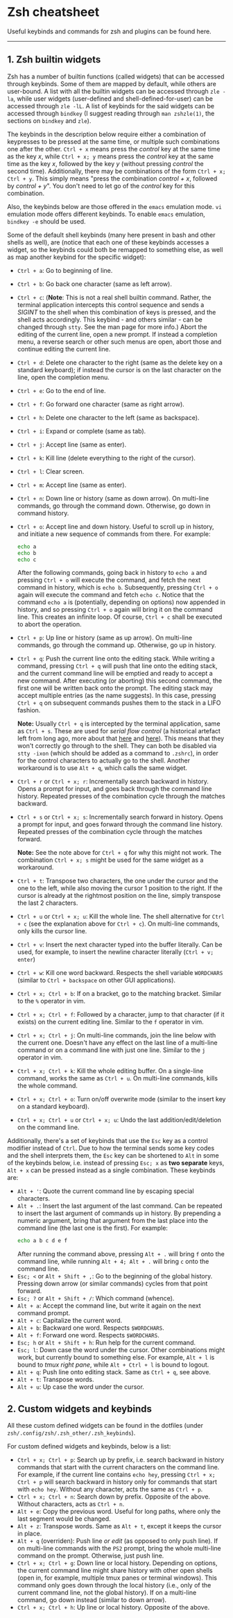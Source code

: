 # Zsh cheatsheet

Useful keybinds and commands for zsh and plugins can be found here.

--------------------------------------------------------------------------------

## 1. Zsh builtin widgets

Zsh has a number of builtin functions (called widgets) that can be accessed
through keybinds. Some of them are mapped by default, while others are
user-bound. A list with all the builtin widgets can be accessed through `zle
-la`, while user widgets (user-defined and shell-defined-for-user) can be
accessed through `zle -lL`. A list of keybinds for the said widgets can be
accessed through `bindkey` (I suggest reading through `man zshzle(1)`, the
sections on `bindkey` and `zle`).

The keybinds in the description below require either a combination of keypresses
to be pressed at the same time, or multiple such combinations one after the
other. `Ctrl + x` means press the _control_ key at the same time as the key _x_,
while `Ctrl + x; y` means press the _control_ key at the same time as the key
_x_, followed by the key _y_ (without pressing _control_ the second time).
Additionally, there may be combinations of the form `Ctrl + x; Ctrl + y`. This
simply means "press the combination _control + x_, followed by _control + y_".
You don't need to let go of the _control_ key for this combination.

Also, the keybinds below are those offered in the `emacs` emulation mode. `vi`
emulation mode offers different keybinds. To enable `emacs` emulation, `bindkey
-e` should be used.

Some of the default shell keybinds (many here present in bash and other shells
as well), are (notice that each one of these keybinds accesses a widget, so the
keybinds could both be remapped to something else, as well as map another
keybind for the specific widget):
- `Ctrl + a`: Go to beginning of line.
- `Ctrl + b`: Go back one character (same as left arrow).
- `Ctrl + c`: (**Note**: This is not a real shell builtin command. Rather, the
  terminal application intercepts this control sequence and sends a _SIGINT_ to
  the shell when this combination of keys is pressed, and the shell acts
  accordingly. This keybind - and others similar - can be changed through
  `stty`. See the man page for more info.) Abort the editing of the current
  line, open a new prompt. If instead a completion menu, a reverse search or
  other such menus are open, abort those and continue editing the current line.
- `Ctrl + d`: Delete one character to the right (same as the delete key on a
  standard keyboard); if instead the cursor is on the last character on the
  line, open the completion menu.
- `Ctrl + e`: Go to the end of line.
- `Ctrl + f`: Go forward one character (same as right arrow).
- `Ctrl + h`: Delete one character to the left (same as backspace).
- `Ctrl + i`: Expand or complete (same as tab).
- `Ctrl + j`: Accept line (same as enter).
- `Ctrl + k`: Kill line (delete everything to the right of the cursor).
- `Ctrl + l`: Clear screen.
- `Ctrl + m`: Accept line (same as enter).
- `Ctrl + n`: Down line or history (same as down arrow). On multi-line commands,
  go through the command down. Otherwise, go down in command history.
- `Ctrl + o`: Accept line and down history. Useful to scroll up in history, and
  initiate a new sequence of commands from there. For example:
    ```zsh
    echo a
    echo b
    echo c
    ```
  After the following commands, going back in history to `echo a` and pressing
  `Ctrl + o` will execute the command, and fetch the next command in history,
  which is `echo b`. Subsequently, pressing `Ctrl + o` again will execute the
  command and fetch `echo c`. Notice that the command `echo a` is (potentially,
  depending on options) now appended in history, and so pressing `Ctrl + o`
  again will bring it on the command line. This creates an infinite loop. Of
  course, `Ctrl + c` shall be executed to abort the operation.
- `Ctrl + p`: Up line or history (same as up arrow). On multi-line commands, go
  through the command up. Otherwise, go up in history.
- `Ctrl + q`: Push the current line onto the editing stack. While writing a
  command, pressing `Ctrl + q` will push that line onto the editing stack, and
  the current command line will be emptied and ready to accept a new command.
  After executing (or aborting) this second command, the first one will be
  written back onto the prompt. The editing stack may accept multiple entries
  (as the name suggests). In this case, pressing `Ctrl + q` on subsequent
  commands pushes them to the stack in a LIFO fashion.

  **Note:** Usually `Ctrl + q` is intercepted by the terminal application, same
  as `Ctrl + s`. These are used for _serial flow control_ (a historical artefact
  left from long ago, more about that [here](https://retrocomputing.stackexchange.com/questions/7263/history-of-ctrl-s-and-ctrl-q-for-flow-control) and [here](https://www.mit.edu/afs.new/athena/system/rhlinux/redhat-6.2-docs/HOWTOS/other-formats/html/Text-Terminal-HOWTO-html/Text-Terminal-HOWTO-10.html)). This means that
  they won't correctly go through to the shell. They can both be disabled via
  `stty -ixon` (which should be added as a command to `.zshrc`), in order for
  the control characters to actually go to the shell. Another workaround is to
  use `Alt + q`, which calls the same widget.
- `Ctrl + r` or `Ctrl + x; r`: Incrementally search backward in history. Opens a
  prompt for input, and goes back through the command line history. Repeated
  presses of the combination cycle through the matches backward.
- `Ctrl + s` or `Ctrl + x; s`: Incrementally search forward in history. Opens a
  prompt for input, and goes forward through the command line history. Repeated
  presses of the combination cycle through the matches forward.

  **Note:** See the note above for `Ctrl + q` for why this might not work. The
  combination `Ctrl + x; s` might be used for the same widget as a workaround.
- `Ctrl + t`: Transpose two characters, the one under the cursor and the one to
  the left, while also moving the cursor 1 position to the right. If the cursor
  is already at the rightmost position on the line, simply transpose the last 2
  characters.
- `Ctrl + u` or `Ctrl + x; u`: Kill the whole line. The shell alternative for
  `Ctrl + c` (see the explanation above for `Ctrl + c`). On multi-line commands,
  only kills the cursor line.
- `Ctrl + v`: Insert the next character typed into the buffer literally. Can be
  used, for example, to insert the newline character literally (`Ctrl + v; enter`)
- `Ctrl + w`: Kill one word backward. Respects the shell variable `WORDCHARS`
  (similar to `Ctrl + backspace` on other GUI applications).
- `Ctrl + x; Ctrl + b`: If on a bracket, go to the matching bracket. Similar to
  the `%` operator in vim.
- `Ctrl + x; Ctrl + f`: Followed by a character, jump to that character (if it
  exists) on the current editing line. Similar to the `f` operator in vim.
- `Ctrl + x; Ctrl + j`: On multi-line commands, join the line below with the
  current one. Doesn't have any effect on the last line of a multi-line command
  or on a command line with just one line. Similar to the `j` operator in vim.
- `Ctrl + x; Ctrl + k`: Kill the whole editing buffer. On a single-line command,
  works the same as `Ctrl + u`. On multi-line commands, kills the whole command.
- `Ctrl + x; Ctrl + o`: Turn on/off overwrite mode (similar to the insert key
  on a standard keyboard).
- `Ctrl + x; Ctrl + u` or `Ctrl + x; u`: Undo the last addition/edit/deletion on
  the command line.

Additionally, there's a set of keybinds that use the `Esc` key as a control
modifier instead of `Ctrl`. Due to how the terminal sends some key codes and the
shell interprets them, the `Esc` key can be shortened to `Alt` in some of the
keybinds below, i.e. instead of pressing `Esc; x` as **two separate** keys, `Alt + x`
can be pressed instead as a single combination. These keybinds are:
- `Alt + '`: Quote the current command line by escaping special characters.
- `Alt + .`: Insert the last argument of the last command. Can be repeated to
  insert the last argument of commands up in history. By prepending a numeric
  argument, bring that argument from the last place into the command line (the
  last one is the first). For example:
    ```zsh
    echo a b c d e f
    ```
  After running the command above, pressing `Alt + .` will bring `f` onto the
  command line, while running `Alt + 4; Alt + .` will bring `c` onto the command
  line.
- `Esc; <` or `Alt + Shift + ,`: Go to the beginning of the global history.
  Pressing down arrow (or similar commands) cycles from that point forward.
- `Esc; ?` or `Alt + Shift + /`: Which command (whence).
- `Alt + a`: Accept the command line, but write it again on the next command
  prompt.
- `Alt + c`: Capitalize the current word.
- `Alt + b`: Backward one word. Respects `$WORDCHARS`.
- `Alt + f`: Forward one word. Respects `$WORDCHARS`.
- `Esc; h` or `Alt + Shift + h`: Run help for the current command.
- `Esc; l`: Down case the word under the cursor. Other combinations might work,
  but currently bound to something else. For example, `Alt + l` is bound to
  _tmux right pane_, while `Alt + Ctrl + l` is bound to logout.
- `Alt + q`: Push line onto editing stack. Same as `Ctrl + q`, see above.
- `Alt + t`: Transpose words.
- `Alt + u`: Up case the word under the cursor.

## 2. Custom widgets and keybinds

All these custom defined widgets can be found in the dotfiles (under
`zsh/.config/zsh/.zsh_other/.zsh_keybinds`).

For custom defined widgets and keybinds, below is a list:
- `Ctrl + x; Ctrl + p`: Search up by prefix, i.e. search backward in history
  commands that start with the current characters on the command line. For
  example, if the current line contains `echo hey`, pressing `Ctrl + x; Ctrl +
  p` will search backward in history only for commands that start with `echo
  hey`. Without any character, acts the same as `Ctrl + p`.
- `Ctrl + x; Ctrl + n`: Search down by prefix. Opposite of the above. Without
  characters, acts as `Ctrl + n`.
- `Alt + e`: Copy the previous word. Useful for long paths, where only the last
  segment would be changed.
- `Alt + z`: Transpose words. Same as `Alt + t`, except it keeps the cursor in
  place.
- `Alt + q` (overriden): Push line _or edit_ (as opposed to only push line). If
  on multi-line commands with the `PS2` prompt, bring the whole multi-line
  command on the prompt. Otherwise, just push line.
- `Ctrl + x; Ctrl + g`: Down line or local history. Depending on options, the
  current command line might share history with other open shells (open in, for
  example, multiple tmux panes or terminal windows). This command only goes down
  through the local history (i.e., only of the current command line, not the
  global history). If on a multi-line command, go down instead (similar to down
  arrow).
- `Ctrl + x; Ctrl + h`: Up line or local history. Opposite of the above.
